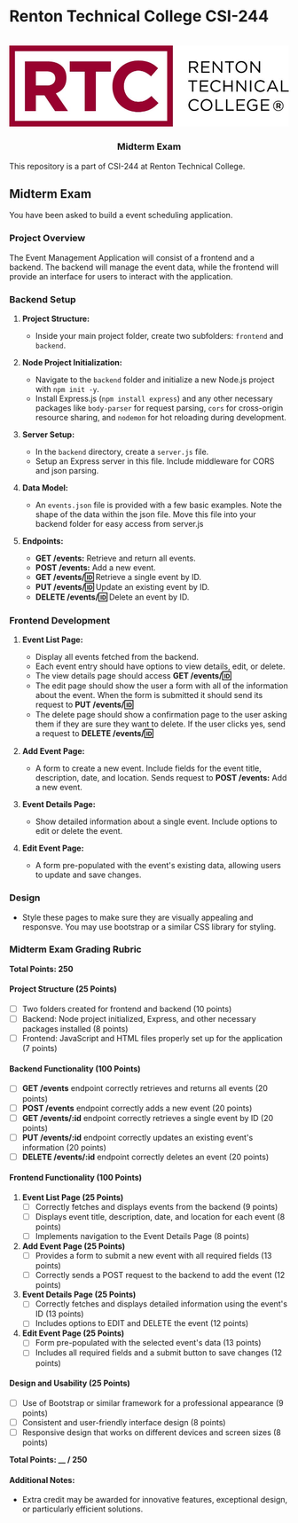 # Renton Technical College CSI-244
<br />    

<div align="center">  
    <img src="logo.jpg" alt="Logo">
    <h3 align="center">Midterm Exam</h3>
</div>

This repository is a part of CSI-244 at Renton Technical College.

## Midterm Exam

You have been asked to build a event scheduling application.


### Project Overview

The Event Management Application will consist of a frontend and a backend. The backend will manage the event data, while the frontend will provide an interface for users to interact with the application.

### Backend Setup

1. **Project Structure:**
   - Inside your main project folder, create two subfolders: `frontend` and `backend`.

2. **Node Project Initialization:**
   - Navigate to the `backend` folder and initialize a new Node.js project with `npm init -y`.
   - Install Express.js (`npm install express`) and any other necessary packages like `body-parser` for request parsing, `cors` for cross-origin resource sharing, and `nodemon` for hot reloading during development.

3. **Server Setup:**
   - In the `backend` directory, create a `server.js` file.
   - Setup an Express server in this file. Include middleware for CORS and json parsing.

4. **Data Model:**
   - An `events.json` file is provided with a few basic examples. Note the shape of the data within the json file. Move this file into your backend folder for easy access from server.js

5. **Endpoints:**
   - **GET /events:** Retrieve and return all events.
   - **POST /events:** Add a new event.
   - **GET /events/:id:** Retrieve a single event by ID.
   - **PUT /events/:id:** Update an existing event by ID.
   - **DELETE /events/:id:** Delete an event by ID.

### Frontend Development

1. **Event List Page:**
   - Display all events fetched from the backend.
   - Each event entry should have options to view details, edit, or delete.
   - The view details page should access **GET /events/:id:**
   - The edit page should show the user a form with all of the information about the event. When the form is submitted it should send its request to **PUT /events/:id:**
   - The delete page should show a confirmation page to the user asking them if they are sure they want to delete. If the user clicks yes, send a request to **DELETE /events/:id:**

2. **Add Event Page:**
   - A form to create a new event. Include fields for the event title, description, date, and location. Sends request to **POST /events:** Add a new event.

3. **Event Details Page:**
   - Show detailed information about a single event. Include options to edit or delete the event.

4. **Edit Event Page:**
   - A form pre-populated with the event's existing data, allowing users to update and save changes.


### Design

- Style these pages to make sure they are visually appealing and responsve. You may use bootstrap or a similar CSS library for styling.
### Midterm Exam Grading Rubric

**Total Points: 250**

#### Project Structure (25 Points)
- [ ] Two folders created for frontend and backend (10 points)
- [ ] Backend: Node project initialized, Express, and other necessary packages installed (8 points)
- [ ] Frontend: JavaScript and HTML files properly set up for the application (7 points)

#### Backend Functionality (100 Points)
- [ ] **GET /events** endpoint correctly retrieves and returns all events (20 points)
- [ ] **POST /events** endpoint correctly adds a new event (20 points)
- [ ] **GET /events/:id** endpoint correctly retrieves a single event by ID (20 points)
- [ ] **PUT /events/:id** endpoint correctly updates an existing event's information (20 points)
- [ ] **DELETE /events/:id** endpoint correctly deletes an event (20 points)

#### Frontend Functionality (100 Points)
1. **Event List Page (25 Points)**
   - [ ] Correctly fetches and displays events from the backend (9 points)
   - [ ] Displays event title, description, date, and location for each event (8 points)
   - [ ] Implements navigation to the Event Details Page (8 points)

2. **Add Event Page (25 Points)**
   - [ ] Provides a form to submit a new event with all required fields (13 points)
   - [ ] Correctly sends a POST request to the backend to add the event (12 points)

3. **Event Details Page (25 Points)**
   - [ ] Correctly fetches and displays detailed information using the event's ID (13 points)
   - [ ] Includes options to EDIT and DELETE the event (12 points)

4. **Edit Event Page (25 Points)**
   - [ ] Form pre-populated with the selected event's data (13 points)
   - [ ] Includes all required fields and a submit button to save changes (12 points)

#### Design and Usability (25 Points)
- [ ] Use of Bootstrap or similar framework for a professional appearance (9 points)
- [ ] Consistent and user-friendly interface design (8 points)
- [ ] Responsive design that works on different devices and screen sizes (8 points)

**Total Points: __ / 250**

#### Additional Notes:
- Extra credit may be awarded for innovative features, exceptional design, or particularly efficient solutions.
